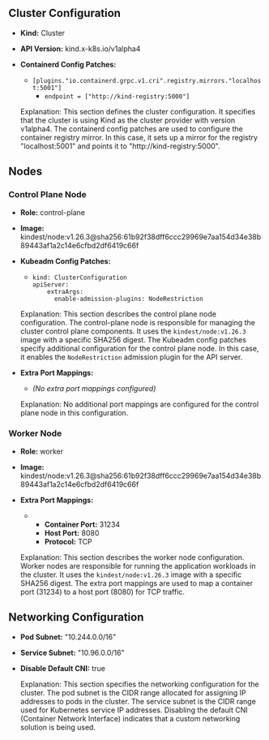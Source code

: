 ## Cluster Configuration

- **Kind:** Cluster
- **API Version:** kind.x-k8s.io/v1alpha4
- **Containerd Config Patches:**
  - `[plugins."io.containerd.grpc.v1.cri".registry.mirrors."localhost:5001"]`
    - `endpoint = ["http://kind-registry:5000"]`

  Explanation: This section defines the cluster configuration. It specifies that the cluster is using Kind as the cluster provider with version v1alpha4. The containerd config patches are used to configure the container registry mirror. In this case, it sets up a mirror for the registry "localhost:5001" and points it to "http://kind-registry:5000".

## Nodes

### Control Plane Node

- **Role:** control-plane
- **Image:** kindest/node:v1.26.3@sha256:61b92f38dff6ccc29969e7aa154d34e38b89443af1a2c14e6cfbd2df6419c66f
- **Kubeadm Config Patches:**
  - ```
    kind: ClusterConfiguration
    apiServer:
        extraArgs:
          enable-admission-plugins: NodeRestriction
    ```

  Explanation: This section describes the control plane node configuration. The control-plane node is responsible for managing the cluster control plane components. It uses the `kindest/node:v1.26.3` image with a specific SHA256 digest. The Kubeadm config patches specify additional configuration for the control plane node. In this case, it enables the `NodeRestriction` admission plugin for the API server.

- **Extra Port Mappings:**
  - _(No extra port mappings configured)_

  Explanation: No additional port mappings are configured for the control plane node in this configuration.

### Worker Node

- **Role:** worker
- **Image:** kindest/node:v1.26.3@sha256:61b92f38dff6ccc29969e7aa154d34e38b89443af1a2c14e6cfbd2df6419c66f
- **Extra Port Mappings:**
  - - **Container Port:** 31234
    - **Host Port:** 8080
    - **Protocol:** TCP

  Explanation: This section describes the worker node configuration. Worker nodes are responsible for running the application workloads in the cluster. It uses the `kindest/node:v1.26.3` image with a specific SHA256 digest. The extra port mappings are used to map a container port (31234) to a host port (8080) for TCP traffic.

## Networking Configuration

- **Pod Subnet:** "10.244.0.0/16"
- **Service Subnet:** "10.96.0.0/16"
- **Disable Default CNI:** true

  Explanation: This section specifies the networking configuration for the cluster. The pod subnet is the CIDR range allocated for assigning IP addresses to pods in the cluster. The service subnet is the CIDR range used for Kubernetes service IP addresses. Disabling the default CNI (Container Network Interface) indicates that a custom networking solution is being used.

